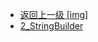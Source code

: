 - [返回上一级 [img]](后端/JavaNote/2_Java(书栈)/3_面对对象编程/2_Java核心类/img/)
- [2_StringBuilder](后端/JavaNote/2_Java(书栈)/3_面对对象编程/2_Java核心类/img/2_StringBuilder/)
